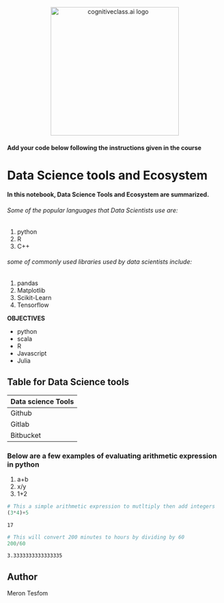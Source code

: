 <center>
    <img src="https://cf-courses-data.s3.us.cloud-object-storage.appdomain.cloud/IBMDeveloperSkillsNetwork-DS0105EN-SkillsNetwork/labs/Module2/images/SN_web_lightmode.png" width="300" alt="cognitiveclass.ai logo">
</center>


#### Add your code below following the instructions given in the course


# Data Science tools and Ecosystem

#### In this notebook, Data Science Tools and Ecosystem are summarized.

###### Some of the popular languages that Data Scientists use are:
1. python
2. R
3. C++

###### some of commonly used libraries used by data scientists include:
1. pandas
2. Matplotlib
3. Scikit-Learn
4. Tensorflow

__OBJECTIVES__
* python
* scala
* R
* Javascript
* Julia

## Table for Data Science tools
|Data science Tools|
|----------|
|Github|
|Gitlab|
Bitbucket|

### Below are a few examples of evaluating arithmetic expression in python
1. a+b
2. x/y
3. 1+2


```python
# This a simple arithmetic expression to mutltiply then add integers
(3*4)+5
```




    17




```python
# This will convert 200 minutes to hours by dividing by 60
200/60
```




    3.3333333333333335



## Author
Meron Tesfom


```python

```
